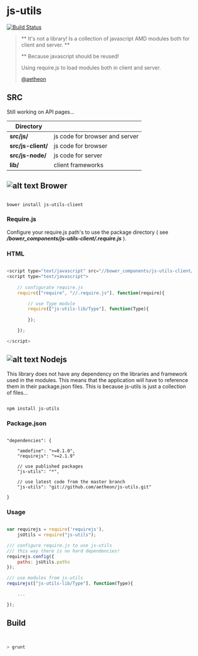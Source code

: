
# js-utils

[![Build Status](https://travis-ci.org/aetheon/js-utils.png?branch=master)](https://travis-ci.org/aetheon/js-utils)

> ** It's not a library! Is a collection of javascript AMD modules both for client and server. ** 
>
> ** Because javascript should be reused!
>
> Using require.js to load modules both in client and server.
>
> [@aetheon](http://twitter.com/aetheon)
>

## SRC

Still working on API pages...

| Directory             |               |
| --------------------- | ------------- |
| **src/js/**           | js code for browser and server  |
| **src/js-client/**    | js code for browser   |
| **src/js-node/**      | js code for server |
| **lib/**              | client frameworks  |
  





## ![alt text](https://raw.github.com/aetheon/js-utils/master/img/logos/bower.png "Bower") Brower

```

bower install js-utils-client

```

### Require.js

Configure your require.js path's to use the package directory ( see ***/bower_components/js-utils-client/.require.js*** ).

### HTML

``` javascript

<script type="text/javascript" src="//bower_components/js-utils-client/lib/require/require-latest.js"></script>
<script type="text/javascript">
    
    // configurate require.js
    require(["require", "//.require.js"], function(require){

        // use Type module
        require(["js-utils-lib/Type"], function(Type){
            
        });

    });

</script>


```



## ![alt text](https://raw.github.com/aetheon/js-utils/master/img/logos/nodejs.png "Node.js") Nodejs

This library does not have any dependency on the libraries and framework used in the modules. This means 
that the application will have to reference them in their package.json files. This is because js-utils is 
just a collection of files...


```

npm install js-utils

```

### Package.json

```

"dependencies": {

    "amdefine": ">=0.1.0",
    "requirejs": ">=2.1.9"

    // use published packages
    "js-utils": "*",

    // use latest code from the master branch
    "js-utils": "git://github.com/aetheon/js-utils.git"

}

```

### Usage

``` javascript

var requirejs = require('requirejs'),
    jsUtils = require("js-utils");

/// configure require.js to use js-utils
/// this way there is no hard dependencies!
requirejs.config({
    paths: jsUtils.paths
});

/// use modules from js-utils 
requirejs(["js-utils-lib/Type"], function(Type){

    ...

});

```


## Build


 ``` bash


 > grunt

 ```




